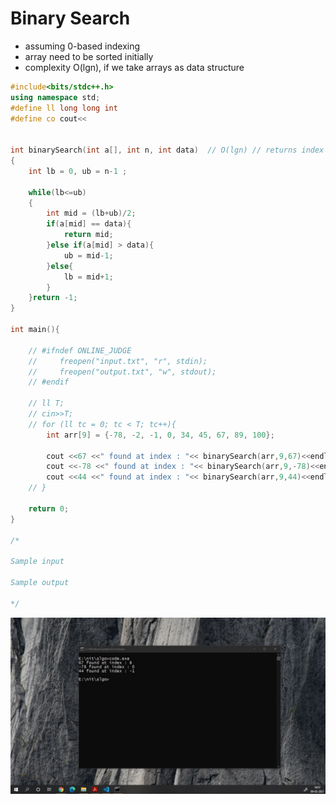 # Binary Search

+ assuming 0-based indexing 
+ array need to be sorted initially
+ complexity O(lgn), if we take arrays as data structure 


```C++
#include<bits/stdc++.h>
using namespace std;
#define ll long long int
#define co cout<<


int binarySearch(int a[], int n, int data)  // O(lgn) // returns index of an ele if found in array , else returns -1
{
    int lb = 0, ub = n-1 ;

    while(lb<=ub)
    {
        int mid = (lb+ub)/2;
        if(a[mid] == data){
            return mid;
        }else if(a[mid] > data){
            ub = mid-1;
        }else{
            lb = mid+1;
        }
    }return -1;
}

int main(){

    // #ifndef ONLINE_JUDGE
    //     freopen("input.txt", "r", stdin);
    //     freopen("output.txt", "w", stdout);
    // #endif

    // ll T;
    // cin>>T;
    // for (ll tc = 0; tc < T; tc++){
        int arr[9] = {-78, -2, -1, 0, 34, 45, 67, 89, 100};

        cout <<67 <<" found at index : "<< binarySearch(arr,9,67)<<endl;
        cout <<-78 <<" found at index : "<< binarySearch(arr,9,-78)<<endl;
        cout <<44 <<" found at index : "<< binarySearch(arr,9,44)<<endl;
    // }

    return 0;
}

/*

Sample input 

Sample output 

*/
```

![illustration](binarySearch.jpg)